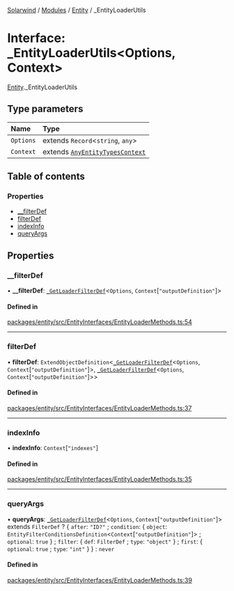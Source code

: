 [Solarwind](../README.md) / [Modules](../modules.md) / [Entity](../modules/Entity.md) / \_EntityLoaderUtils

# Interface: \_EntityLoaderUtils<Options, Context\>

[Entity](../modules/Entity.md)._EntityLoaderUtils

## Type parameters

| Name | Type |
| :------ | :------ |
| `Options` | extends `Record`<`string`, `any`\> |
| `Context` | extends [`AnyEntityTypesContext`](../modules/Entity.md#anyentitytypescontext) |

## Table of contents

### Properties

- [\_\_filterDef](Entity._EntityLoaderUtils.md#__filterdef)
- [filterDef](Entity._EntityLoaderUtils.md#filterdef)
- [indexInfo](Entity._EntityLoaderUtils.md#indexinfo)
- [queryArgs](Entity._EntityLoaderUtils.md#queryargs)

## Properties

### \_\_filterDef

• **\_\_filterDef**: [`_GetLoaderFilterDef`](../modules/Entity.md#_getloaderfilterdef)<`Options`, `Context`[``"outputDefinition"``]\>

#### Defined in

[packages/entity/src/EntityInterfaces/EntityLoaderMethods.ts:54](https://github.com/antoniopresto/darch/blob/c5cd1c8/packages/entity/src/EntityInterfaces/EntityLoaderMethods.ts#L54)

___

### filterDef

• **filterDef**: `ExtendObjectDefinition`<[`_GetLoaderFilterDef`](../modules/Entity.md#_getloaderfilterdef)<`Options`, `Context`[``"outputDefinition"``]\>, [`_GetLoaderFilterDef`](../modules/Entity.md#_getloaderfilterdef)<`Options`, `Context`[``"outputDefinition"``]\>\>

#### Defined in

[packages/entity/src/EntityInterfaces/EntityLoaderMethods.ts:37](https://github.com/antoniopresto/darch/blob/c5cd1c8/packages/entity/src/EntityInterfaces/EntityLoaderMethods.ts#L37)

___

### indexInfo

• **indexInfo**: `Context`[``"indexes"``]

#### Defined in

[packages/entity/src/EntityInterfaces/EntityLoaderMethods.ts:35](https://github.com/antoniopresto/darch/blob/c5cd1c8/packages/entity/src/EntityInterfaces/EntityLoaderMethods.ts#L35)

___

### queryArgs

• **queryArgs**: [`_GetLoaderFilterDef`](../modules/Entity.md#_getloaderfilterdef)<`Options`, `Context`[``"outputDefinition"``]\> extends `FilterDef` ? { `after`: ``"ID?"`` ; `condition`: { `object`: `EntityFilterConditionsDefinition`<`Context`[``"outputDefinition"``]\> ; `optional`: ``true``  } ; `filter`: { `def`: `FilterDef` ; `type`: ``"object"``  } ; `first`: { `optional`: ``true`` ; `type`: ``"int"``  }  } : `never`

#### Defined in

[packages/entity/src/EntityInterfaces/EntityLoaderMethods.ts:39](https://github.com/antoniopresto/darch/blob/c5cd1c8/packages/entity/src/EntityInterfaces/EntityLoaderMethods.ts#L39)
